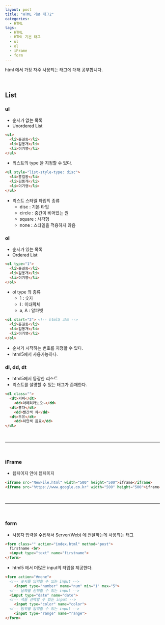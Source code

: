 ```yaml
---
layout: post
title: "HTML 기본 태그2"
categories:
  - HTML
tags:
  - HTML
  - HTML 기본 태그
  - ul
  - ol
  - iFrame
  - form
---
```



html 에서 가장 자주 사용되는 태그에 대해 공부합니다.

<br>


## List

### ul

- 순서가 없는 목록
- Unordered List

```html
<ul>
  <li>홍길동</li>
  <li>김똥개</li>
  <li>이기영</li>
</ul>
```

- 리스트의 type 을 지정할 수 있다.

```html
<ul style="list-style-type: disc">
  <li>홍길동</li>
  <li>김똥개</li>
  <li>이기영</li>
</ul>
```

- 리스트 스타일 타입의 종류
  - disc : 기본 타입
  - circle : 중간이 비어있는 원
  - square : 사각형
  - none : 스타일을 적용하지 않음


### ol

- 순서가 있는 목록
- Ordered List

```html
<ol type="1">
  <li>홍길동</li>
  <li>김똥개</li>
  <li>이기영</li>
</ol>
```

- ol type 의 종류
  - 1 : 숫자
  - I : 이태릭체
  - a, A : 알파벳

```html
<ol start="2"> <!-- html5 코드 -->
  <li>홍길동</li>
  <li>김똥개</li>
  <li>이기영</li>
</ol>
```

- 순서가 시작하는 번호를 지정할 수 있다.
- html5에서 사용가능하다.



### dl, dd, dt

- html5에서 등장한 리스트
- 리스트를 설명할 수 있는 태그가 존재한다.

```html
<dl class="">
  <dt>커피</dt>
    <dd>아메리카노오~</dd>
  <dt>홍차</dt>
    <dd>빨간색 차</dd>
  <dt>우유</dt>
    <dd>하얀색 음료</dd>
</dl>
```


<br>

---

<br>



### iFrame

- 웹페이지 안에 웹페이지

```html
<iframe src="NewFile.html" width="500" height="500">iframe</iframe>
<iframe src="https://www.google.co.kr" width="500" height="500">iframe</iframe>
```


<br>

---

<br>


### form

- 사용자 입력을 수집해서 Server(Web) 에 전달하는데 사용되는 태그

```html
<form class="" action="index.html" method="post">
  firstname <br>
  <input type="text" name="firstname">
</form>
```

- html5 에서 더많은 input의 타입을 제공한다.

```html
<form action="#none">
  <!-- 숫자를 입력할 수 있는 input -->
	<input type="number" name="num" min="1" max="5">
  <!-- 날짜를 선택할 수 있는 input -->
  <input type="date" name="date">
  <!-- 색을 선택할 수 있는 input -->
	<input type="color" name="color">
  <!-- 범위를 입력할 수 있는 input -->
	<input type="range" name="range">
</form>
```
